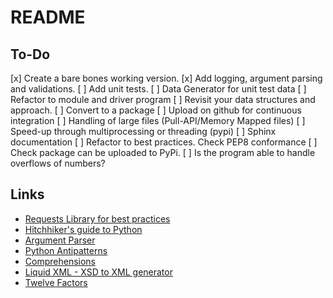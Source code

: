 # README

## To-Do

[x] Create a bare bones working version.
[x] Add logging, argument parsing and validations.
[ ] Add unit tests. 
[ ] Data Generator for unit test data
[ ] Refactor to module and driver program
[ ] Revisit your data structures and approach.
[ ] Convert to a package 
[ ] Upload on github for continuous integration
[ ] Handling of large files (Pull-API/Memory Mapped files)
[ ] Speed-up through multiprocessing or threading (pypi)
[ ] Sphinx documentation
[ ] Refactor to best practices. Check PEP8 conformance
[ ] Check package can be uploaded to PyPi.
[ ] Is the program able to handle overflows of numbers?

## Links

- [Requests Library for best practices](https://github.com/requests/requests/blob/master/requests/__init__.py)
- [Hitchhiker's guide to Python](http://docs.python-guide.org/en/latest/writing/logging/)
- [Argument Parser](https://docs.python.org/3/library/argparse.html)
- [Python Antipatterns](https://docs.quantifiedcode.com/python-anti-patterns/correctness/not_using_setdefault_to_initialize_a_dictionary.html)
- [Comprehensions](https://www.smallsurething.com/list-dict-and-set-comprehensions-by-example/)
- [Liquid XML - XSD to XML generator](https://www.liquid-technologies.com/online-xsd-to-xml-converter)
- [Twelve Factors](https://12factor.net/)
